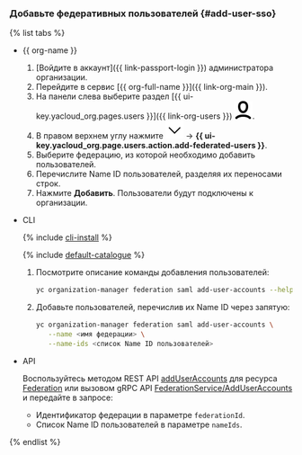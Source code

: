 ### Добавьте федеративных пользователей {#add-user-sso}

{% list tabs %}

- {{ org-name }}

    1. [Войдите в аккаунт]({{ link-passport-login }}) администратора организации.
    1. Перейдите в сервис [{{ org-full-name }}]({{ link-org-main }}).
    1. На панели слева выберите раздел [{{ ui-key.yacloud_org.pages.users }}]({{ link-org-users }}) ![icon-users](../../_assets/organization/icon-users.svg).
    1. В правом верхнем углу нажмите ![icon-users](../../_assets/datalens/arrow-down.svg) → **{{ ui-key.yacloud_org.page.users.action.add-federated-users }}**.
    1. Выберите федерацию, из которой необходимо добавить пользователей.
    1. Перечислите Name ID пользователей, разделяя их переносами строк.
    1. Нажмите **Добавить**. Пользователи будут подключены к организации.

- CLI

    {% include [cli-install](../cli-install.md) %}

    {% include [default-catalogue](../default-catalogue.md) %}

    1. Посмотрите описание команды добавления пользователей:

        ```bash
        yc organization-manager federation saml add-user-accounts --help
        ```

    1. Добавьте пользователей, перечислив их Name ID через запятую:

        ```bash
        yc organization-manager federation saml add-user-accounts \
           --name <имя федерации> \
           --name-ids <список Name ID пользователей>
        ```

- API

    Воспользуйтесь методом REST API [addUserAccounts](../../iam/api-ref/Federation/addUserAccounts.md) для ресурса [Federation](../../iam/api-ref/Federation/index.md) или вызовом gRPC API [FederationService/AddUserAccounts](../../iam/api-ref/grpc/federation_service.md#AddUserAccounts) и передайте в запросе:

    * Идентификатор федерации в параметре `federationId`.
    * Список Name ID пользователей в параметре `nameIds`.

{% endlist %}
